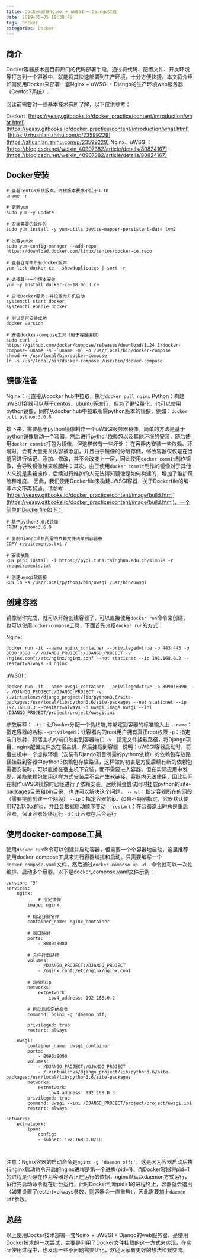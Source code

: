 ```yaml
---
title: Docker部署Nginx + uWSGI + Django实践
date: 2019-05-05 19:38:49
tags: Docker
categories: Docker
---
```


## 简介
Docker容器技术是目前热门的代码部署手段，通过将代码、配置文件、开发环境等打包到一个容器中，就能将其快速部署到生产环境，十分方便快捷。本文将介绍如何使用Docker来部署一套Nginx + uWSGI + Django的生产环境web服务器（Centos7系统）.

<!--more-->

阅读前需要对一些基本技术有所了解，以下仅供参考：

Docker:  [https://yeasy.gitbooks.io/docker_practice/content/introduction/what.html](https://yeasy.gitbooks.io/docker_practice/content/introduction/what.html)
 [https://zhuanlan.zhihu.com/p/23599229](https://zhuanlan.zhihu.com/p/23599229)
Nginx、uWSGI：[https://blog.csdn.net/weixin_40907382/article/details/80824167](https://blog.csdn.net/weixin_40907382/article/details/80824167)

## Docker安装

```shell
# 查看centos系统版本，内核版本要求不低于3.10
uname -r

# 更新yum
sudo yum -y update

# 安装需要的软件包
sudo yum install -y yum-utils device-mapper-persistent-data lvm2

# 设置yum源
sudo yum-config-manager --add-repo https://download.docker.com/linux/centos/docker-ce.repo

# 查看仓库中所有docker版本
yum list docker-ce --showduplicates | sort -r

# 选择其中一个版本安装
yum -y install docker-ce-18.06.3.ce

# 启动Docker服务，并设置为开机启动
systemctl start docker
systemctl enable docker

# 测试是否安装成功
docker version

# 安装docker-compose工具（用于容器编排）
sudo curl -L https://github.com/docker/compose/releases/download/1.24.1/docker-compose-`uname -s`-`uname -m` -o /usr/local/bin/docker-compose
chmod +x /usr/local/bin/docker-compose
ln -s /usr/local/bin/docker-compose /usr/bin/docker-compose

```

## 镜像准备
Nginx：可直接从docker hub中拉取，执行`docker pull nginx`
Python：构建uWSGI容器可以基于centos、ubuntu等进行，但为了更轻量化，也可以使用python镜像，同样从docker hub中拉取所需python版本的镜像，例如：`docker pull python:3.6.8`

接下来，需要基于python镜像制作一个uWSGI服务器镜像。简单的方法是基于python镜像启动一个容器，然后进行python依赖包以及其他环境的安装，随后使用`docker commit`打包为镜像，但这样做有一些坏处：
在容器内安装一些依赖、环境时，会有大量无关内容被添加，并且由于镜像的分层存储，修改容器仅仅是在当前层进行标记、添加、修改，并不会改变上一层，因此使用`docker commit`制作镜像，会导致镜像越来越臃肿；其次，由于使用`docker commit`制作的镜像对于其他人来说是黑箱操作，后续进行维护的人无法得知镜像是如何构建的，增加了维护风险和难度。
因此，我们使用Dockerfile来构建uWSGI容器，关于Dockerfile的编写本文不再赘述，请参考：[https://yeasy.gitbooks.io/docker_practice/content/image/build.html](https://yeasy.gitbooks.io/docker_practice/content/image/build.html)，一个简单的Dockerfile如下：
```shell
# 基于python3.6.8镜像
FROM python:3.6.8

# 复制Django项目所需的依赖文件清单到容器中
COPY requirements.txt /

# 安装依赖
RUN pip3 install -i https://pypi.tuna.tsinghua.edu.cn/simple -r /requirements.txt

# 创建uwsgi软链接
RUN ln -s /usr/local/python3/bin/uwsgi /usr/bin/uwsgi
```

## 创建容器
镜像制作完成，就可以开始创建容器了，可以直接使用`docker run`命令来创建，也可以使用`docker-compose`工具，下面首先介绍`docker run`的方式：

Nginx: 
```shell
docker run -it --name nginx_container --privileged=true -p 443:443 -p 8080:8080 -v /DJANGO_PROJECT:/DJANGO_PROJECT -v /nginx.conf:/etc/nginx/nginx.conf --net staticnet --ip 192.168.0.2 --restart=always -d nginx
```

uWSGI：
```shell
docker run -it --name uwsgi_container --privileged=true -p 8090:8090 -v /DJANGO_PROJECT:/DJANGO_PROJECT -v /.virtualenvs/django_project/lib/python3.6/site-packages:/usr/local/lib/python3.6/site-packages --net staticnet --ip 192.168.0.3 --restart=always -d uwsgi_image uwsgi --ini /DJANGO_PROJECT/project/project/uwsgi.ini
```

参数解释：
`-it`：让Docker分配一个伪终端,并绑定到容器的标准输入上
`--name`：指定容器的名称
`--privileged`：让容器内的root用户拥有真正root权限
`-p`：指定端口映射，将宿主机的端口映射到容器端口
`-v`：指定文件挂载路径，将Django项目、nginx配置文件放在宿主机，然后挂载到容器
  说明：uWSGI容器启动时，将宿主机中一个虚拟环境（安装有Django项目所需的python依赖）的依赖包存放路径挂载到容器中python3依赖包存放路径，这样做的初衷是方便后续有新的依赖包需要安装时，可以直接在宿主机下安装，而不需要进入容器。但在实际应用中发现，某些依赖包使用这样方式安装后不会产生软链接，容器内无法使用，因此实际在制作uWSGI镜像时已经进行了依赖安装。后续将会尝试同时挂载python的site-packages目录和bin目录，也许可以解决这个问题。
`--net`：指定容器所在的网段（需要提前创建一个网段）
`--ip`：指定容器的ip。如果不特别指定，容器默认使用172.17.0.x的ip，并且会根据启动顺序变动
`--restart`：在容器退出时总是重启容器，保证容器始终运行
`-d`：让容器在后台运行

## 使用docker-compose工具
使用`docker run`命令可以创建并启动容器，但需要一个个容器地启动，这里推荐使用docker-compose工具来进行容器编排和启动。只需要编写一个`docker_compose.yaml`文件，然后通过`docker-compose up -d .`命令就可以一次性编排、启动多个容器。以下是docker_compose.yaml文件示例：

```shell
version: "3"
services: 
    nginx: 
    		# 指定镜像
        image: nginx
        
        # 指定容器名称
        container_name: nginx_container
        
        # 端口映射
        ports: 
            - 8080:8080
            
        # 文件挂载路径
        volumes: 
            - /DJANGO_PROJECT:/DJANGO_PROJECT
            - /nginx.conf:/etc/nginx/nginx.conf
            
        # 网络和ip
        networks: 
            extnetwork: 
                ipv4_address: 192.168.0.2
                
        # 启动后指定的命令
        command: nginx -g 'daemon off;'
        
        privileged: true
        restart: always
    
    uwsgi:
        container_name: uwsgi_container
        ports: 
            - 8090:8090
        volumes:
            - /DJANGO_PROJECT:/DJANGO_PROJECT
            - /.virtualenvs/django_project/lib/python3.6/site-packages:/usr/local/lib/python3.6/site-packages
        networks:
            extnetwork: 
                ipv4_address: 192.168.0.3
        privileged: true
        command: uwsgi --ini /DJANGO_PROJECT/project/project/uwsgi.ini
        restart: always        

networks: 
    extnetwork: 
        ipam: 
            config: 
            - subnet: 192.168.0.0/16



```

注意：Nginx容器的启动命令是`nginx -g 'daemon off;'`，这是因为容器启动后执行nginx启动命令开启的nginx进程是第一个进程(pid=1)，而Docker容器将pid=1的进程是否存在作为容器是否正在运行的依据，nginx默认以daemon方式运行，执行完启动命令就在后台运行，此时Docker判断pid=1的进程终止，容器就会退出（如果设置了restart=always参数，则容器会一直重启），因此需要加上`daemon off`参数。

## 总结
以上使用Docker技术部署一套Nginx + uWSGI + Django的web服务器，是使用Docker技术的一次尝试，主要是利用了Docker文件挂载的这一方式来实现，在实际使用过程中，也发现一些小问题需要优化，欢迎大家有更好的想法和我交流。
